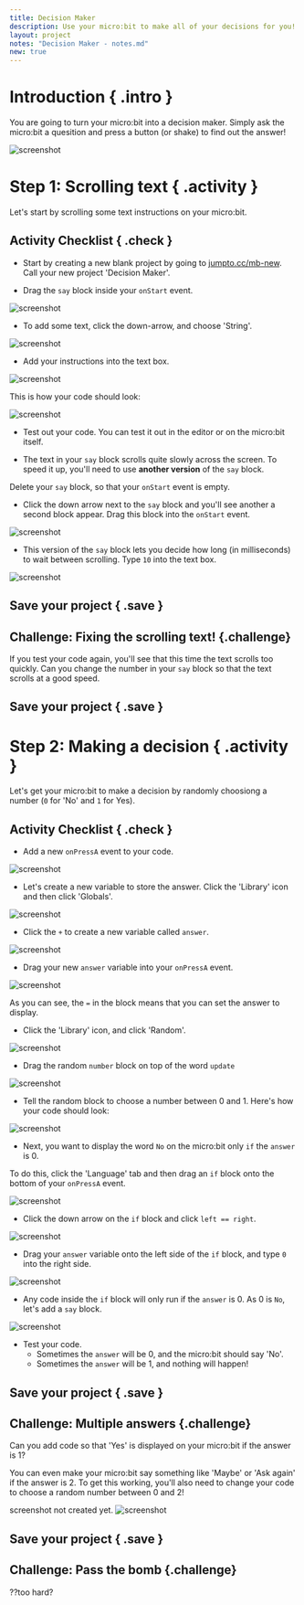 ```yaml
---
title: Decision Maker
description: Use your micro:bit to make all of your decisions for you!
layout: project
notes: "Decision Maker - notes.md"
new: true
---
```


# Introduction { .intro }

You are going to turn your micro:bit into a decision maker. Simply ask the micro:bit a quesition and press a button (or shake) to find out the answer!

![screenshot](images/decision-final.png)

# Step 1: Scrolling text { .activity }

Let's start by scrolling some text instructions on your micro:bit.

## Activity Checklist { .check }

+ Start by creating a new blank project by going to [jumpto.cc/mb-new](http://jumpto.cc/mb-new). Call your new project 'Decision Maker'.

+ Drag the `say` block inside your `onStart` event.

![screenshot](images/decision-say.png)

+ To add some text, click the down-arrow, and choose 'String'.

![screenshot](images/decision-string.png)

+ Add your instructions into the text box.

![screenshot](images/decision-instructions.png)

This is how your code should look:

![screenshot](images/decision-instructions-code.png)

+ Test out your code. You can test it out in the editor or on the micro:bit itself.

+ The text in your `say` block scrolls quite slowly across the screen. To speed it up, you'll need to use __another version__ of the `say` block.

Delete your `say` block, so that your `onStart` event is empty.

+ Click the down arrow next to the `say` block and you'll see another a second block appear. Drag this block into the `onStart` event.

![screenshot](images/decision-say-interval.png)

+ This version of the `say` block lets you decide how long (in milliseconds) to wait between scrolling. Type `10` into the text box. 

![screenshot](images/decision-say-interval2.png)

## Save your project { .save }

## Challenge: Fixing the scrolling text! {.challenge}
If you test your code again, you'll see that this time the text scrolls too quickly. Can you change the number in your `say` block so that the text scrolls at a good speed. 

## Save your project { .save }

# Step 2: Making a decision { .activity }

Let's get your micro:bit to make a decision by randomly choosiong a number (`0` for 'No' and `1` for Yes).

## Activity Checklist { .check }

+ Add a new `onPressA` event to your code.

![screenshot](decision-onPressA.png)

+ Let's create a new variable to store the answer. Click the 'Library' icon and then click 'Globals'.

![screenshot](images/decision-globals.png)

+ Click the `+` to create a new variable called `answer`.

![screenshot](images/ecision-answer.png)

+ Drag your new `answer` variable into your `onPressA` event.

![screenshot](images/decision-answer-assign.png)

As you can see, the `=` in the block means that you can set the answer to display.

+ Click the 'Library' icon, and click 'Random'.

![screenshot](images/decision-random.png)

+ Drag the random `number` block on top of the word `update` 

![screenshot](images/decision-assign-random.png)

+ Tell the random block to choose a number between 0 and 1. Here's how your code should look:

![screenshot](images/decision-answer-random.png)

+ Next, you want to display the word `No` on the micro:bit only `if` the `answer` is 0.

To do this, click the 'Language' tab and then drag an `if` block onto the bottom of your `onPressA` event.

![screenshot](images/decision-if.png)

+ Click the down arrow on the `if` block and click `left == right`.

![screenshot](images/decision-identity.png)

+ Drag your `answer` variable onto the left side of the `if` block, and type `0` into the right side.

![screenshot](images/decision-if-finished.png)

+ Any code inside the `if` block will only run if the `answer` is 0. As 0 is `No`, let's add a `say` block.

![screenshot](images/decision-if-no.png)

+ Test your code.
	+ Sometimes the `answer` will be 0, and the micro:bit should say 'No'.
	+ Sometimes the `answer` will be 1, and nothing will happen!

## Save your project { .save }

## Challenge: Multiple answers {.challenge}
Can you add code so that 'Yes' is displayed on your micro:bit if the answer is 1?

You can even make your micro:bit say something like 'Maybe' or 'Ask again' if the answer is 2. To get this working, you'll also need to change your code to choose a random number between 0 and 2!

screenshot not created yet.
![screenshot](images/decision-random-change.png)

## Save your project { .save }

## Challenge: Pass the bomb {.challenge}
??too hard?